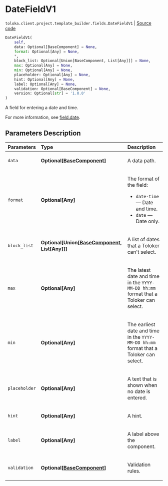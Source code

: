 # DateFieldV1
`toloka.client.project.template_builder.fields.DateFieldV1` | [Source code](https://github.com/Toloka/toloka-kit/blob/v1.2.0.post1/src/client/project/template_builder/fields.py#L184)

```python
DateFieldV1(
    self,
    data: Optional[BaseComponent] = None,
    format: Optional[Any] = None,
    *,
    block_list: Optional[Union[BaseComponent, List[Any]]] = None,
    max: Optional[Any] = None,
    min: Optional[Any] = None,
    placeholder: Optional[Any] = None,
    hint: Optional[Any] = None,
    label: Optional[Any] = None,
    validation: Optional[BaseComponent] = None,
    version: Optional[str] = '1.0.0'
)
```

A field for entering a date and time.


For more information, see [field.date](https://toloka.ai/docs/template-builder/reference/field.date).

## Parameters Description

| Parameters | Type | Description |
| :----------| :----| :-----------|
`data`|**Optional\[[BaseComponent](toloka.client.project.template_builder.base.BaseComponent.md)\]**|<p>A data path.</p>
`format`|**Optional\[Any\]**|<p>The format of the field:</p> <ul> <li>`date-time` — Date and time.</li> <li>`date` — Date only.</li> </ul>
`block_list`|**Optional\[Union\[[BaseComponent](toloka.client.project.template_builder.base.BaseComponent.md), List\[Any\]\]\]**|<p>A list of dates that a Toloker can&#x27;t select.</p>
`max`|**Optional\[Any\]**|<p>The latest date and time in the `YYYY-MM-DD hh:mm` format that a Toloker can select.</p>
`min`|**Optional\[Any\]**|<p>The earliest date and time in the `YYYY-MM-DD hh:mm` format that a Toloker can select.</p>
`placeholder`|**Optional\[Any\]**|<p>A text that is shown when no date is entered.</p>
`hint`|**Optional\[Any\]**|<p>A hint.</p>
`label`|**Optional\[Any\]**|<p>A label above the component.</p>
`validation`|**Optional\[[BaseComponent](toloka.client.project.template_builder.base.BaseComponent.md)\]**|<p>Validation rules.</p>
